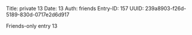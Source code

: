 Title: private 13
Date: 13
Auth: friends
Entry-ID: 157
UUID: 239a8903-f26d-5189-830d-0717e2d6d917

Friends-only entry 13
